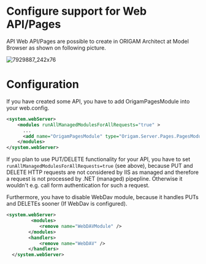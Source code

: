 # Configure support for Web API/Pages

API Web API/Pages are possible to create in ORIGAM Architect at Model Browser as shown on following picture.

![7929887_242x76](upload://8PEH9CQFG48AC968I3c0Dg6lMPj.png)

# Configuration

If you have created some API, you have to add OrigamPagesModule into your web.config.

``` xml
<system.webServer>
    <modules runAllManagedModulesForAllRequests="true" >
      ...
      <add name="OrigamPagesModule" type="Origam.Server.Pages.PagesModule, Origam.Server" />
    </modules>
</system.webServer>
```

If you plan to use PUT/DELETE functionality for your API, you have to set `runAllManagedModulesForAllRequests=true` (see above), because PUT and DELETE HTTP requests are not considered by IIS as managed and therefore a request is not processed by .NET (managed) pipepline. Otherwise it wouldn't e.g. call form authentication for such a request.

Furthermore, you have to disable WebDav module, because it handles PUTs and DELETEs sooner (If WebDav is configured).

``` xml
<system.webServer>
         <modules>
            <remove name="WebDAVModule" />
        </modules>
        <handlers>
            <remove name="WebDAV" />
        </handlers>
  </system.webServer>
```
